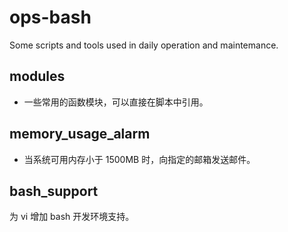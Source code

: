 # ops-bash

Some scripts and tools used in daily operation and maintemance.

## modules

- 一些常用的函数模块，可以直接在脚本中引用。

## memory_usage_alarm

- 当系统可用内存小于 1500MB 时，向指定的邮箱发送邮件。

## bash_support

为 vi 增加 bash 开发环境支持。
